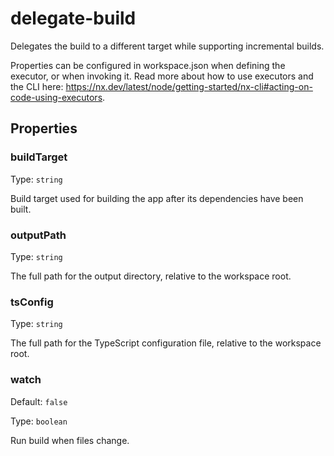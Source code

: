 # delegate-build

Delegates the build to a different target while supporting incremental builds.

Properties can be configured in workspace.json when defining the executor, or when invoking it.
Read more about how to use executors and the CLI here: https://nx.dev/latest/node/getting-started/nx-cli#acting-on-code-using-executors.

## Properties

### buildTarget

Type: `string`

Build target used for building the app after its dependencies have been built.

### outputPath

Type: `string`

The full path for the output directory, relative to the workspace root.

### tsConfig

Type: `string`

The full path for the TypeScript configuration file, relative to the workspace root.

### watch

Default: `false`

Type: `boolean`

Run build when files change.
